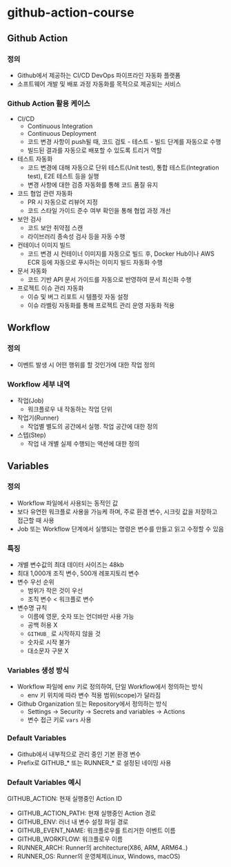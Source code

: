 # github-action-course

## Github Action
### 정의
- Github에서 제공하는 CI/CD DevOps 파이프라인 자동화 플랫폼
- 소프트웨어 개발 및 배포 과정 자동화를 목적으로 제공되는 서비스

### Github Action 활용 케이스
- CI/CD
    - Continuous Integration
    - Continuous Deployment
    - 코드 변경 사항이 push될 때, 코드 검토 - 테스트 - 빌드 단계를 자동으로 수행
    - 빌드된 결과를 자동으로 배포할 수 있도록 트리거 역할
- 테스트 자동화
    - 코드 변경에 대해 자동으로 단위 테스트(Unit test), 통합 테스트(Integration test), E2E 테스트 등을 실행
    - 변경 사항에 대한 검증 자동화를 통해 코드 품질 유지
- 코드 협업 관련 자동화
    - PR 시 자동으로 리뷰어 지정
    - 코드 스타일 가이드 준수 여부 확인을 통해 협업 과정 개선
- 보안 검사
    - 코드 보안 취약점 스캔
    - 라이브러리 종속성 검사 등을 자동 수행
- 컨테이너 이미지 빌드
    - 코드 변경 시 컨테이너 이미지를 자동으로 빌드 후, Docker Hub이나 AWS ECR 등에 자동으로 푸시하는 이미지 빌드 자동화 수행
- 문서 자동화
    - 코드 기반 API 문서 가이드를 자동으로 반영하여 문서 최신화 수행
- 프로젝트 이슈 관리 자동화
    - 이슈 및 버그 리포트 시 템플릿 자동 설정
    - 이슈 라벨링 자동화를 통해 프로젝트 관리 운영 자동화 적용


## Workflow
### 정의
- 이벤트 발생 시 어떤 행위를 할 것인가에 대한 작업 정의

### Workflow 세부 내역
- 작업(Job)
    - 워크플로우 내 작동하는 작업 단위
- 작업기(Runner)
    - 작업별 별도의 공간에서 실행. 작업 공간에 대한 정의
- 스텝(Step)
    - 작업 내 개별 실제 수행되는 액션에 대한 정의

## Variables
### 정의
- Workflow 파일에서 사용되는 동적인 값
- 보다 유연한 워크플로 사용을 가능케 하며, 주로 환경 변수, 시크릿 값을 저장하고 접근할 때 사용
- Job 또는 Workflow 단계에서 실행되는 명령은 변수를 만들고 읽고 수정할 수 있음

### 특징
- 개별 변수값의 최대 데이터 사이즈는 48kb
- 최대 1,000개 조직 변수, 500개 레포지토리 변수
- 변수 우선 순위
  - 범위가 작은 것이 우선
  - 조직 변수 < 워크플로 변수
- 변수명 규칙
  - 이름에 영문, 숫자 또는 언더바만 사용 가능
  - 공백 허용 X
  - `GITHUB_` 로 시작하지 않을 것
  - 숫자로 시작 불가
  - 대소문자 구분 X

### Variables 생성 방식
- Workflow 파일에 env 키로 정의하여, 단일 Workflow에서 정의하는 방식
  - env 키 위치에 따라 변수 적용 범위(scope)가 달라짐
- Github Organization 또는 Repository에서 정의하는 방식
  - Settings → Security → Secrets and variables → Actions
  - 변수 접근 키로 `vars` 사용

### Default Variables
- Github에서 내부적으로 관리 중인 기본 환경 변수
- Prefix로 GITHUB_* 또는 RUNNER_* 로 설정된 네이밍 사용

### Default Variables 예시
GITHUB_ACTION: 현재 실행중인 Action ID
- GITHUB_ACTION_PATH: 현재 실행중인 Action 경로
- GITHUB_ENV: 러너 내 변수 설정 파일 경로
- GITHUB_EVENT_NAME: 워크플로우를 트리거한 이벤트 이름
- GITHUB_WORKFLOW: 워크플로우 이름
- RUNNER_ARCH: Runner의 architecture(X86, ARM, ARM64..)
- RUNNER_OS: Runner의 운영체제(Linux, Windows, macOS)
